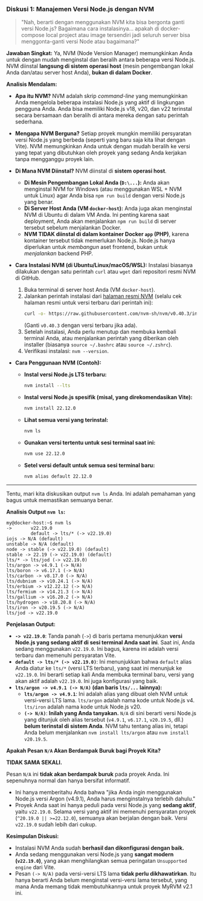 ### **Diskusi 1: Manajemen Versi Node.js dengan NVM**

> "Nah, berarti dengan menggunakan NVM kita bisa bergonta ganti versi Node.js? Bagaimana cara instalasinya... apakah di docker-compose local project atau image tersendiri jadi seluruh server bisa menggonta-ganti versi Node atau bagaimana?"

**Jawaban Singkat:** Ya, NVM (Node Version Manager) memungkinkan Anda untuk dengan mudah menginstal dan beralih antara beberapa versi Node.js. NVM diinstal **langsung di sistem operasi host** (mesin pengembangan lokal Anda dan/atau server host Anda), **bukan di dalam Docker**.

**Analisis Mendalam:**

- **Apa itu NVM?**
  NVM adalah skrip _command-line_ yang memungkinkan Anda mengelola beberapa instalasi Node.js yang aktif di lingkungan pengguna Anda. Anda bisa memiliki Node.js v18, v20, dan v22 terinstal secara bersamaan dan beralih di antara mereka dengan satu perintah sederhana.

- **Mengapa NVM Berguna?**
  Setiap proyek mungkin memiliki persyaratan versi Node.js yang berbeda (seperti yang baru saja kita lihat dengan Vite). NVM memungkinkan Anda untuk dengan mudah beralih ke versi yang tepat yang dibutuhkan oleh proyek yang sedang Anda kerjakan tanpa mengganggu proyek lain.

- **Di Mana NVM Diinstal?**
  NVM diinstal di **sistem operasi host**.

  - **Di Mesin Pengembangan Lokal Anda (`D:\...`):** Anda akan menginstal NVM for Windows (atau menggunakan WSL + NVM untuk Linux) agar Anda bisa `npm run build` dengan versi Node.js yang benar.
  - **Di Server Host Anda (VM `docker-host`):** Anda juga akan menginstal NVM di Ubuntu di dalam VM Anda. Ini penting karena saat deployment, Anda akan menjalankan `npm run build` di server tersebut sebelum menjalankan Docker.
  - **NVM TIDAK diinstal di dalam kontainer Docker `app` (PHP)**, karena kontainer tersebut tidak memerlukan Node.js. Node.js hanya diperlukan untuk _membangun_ aset frontend, bukan untuk _menjalankan_ backend PHP.

- **Cara Instalasi NVM (di Ubuntu/Linux/macOS/WSL):**
  Instalasi biasanya dilakukan dengan satu perintah `curl` atau `wget` dari repositori resmi NVM di GitHub.

  1.  Buka terminal di server host Anda (VM `docker-host`).
  2.  Jalankan perintah instalasi dari [halaman resmi NVM](https://github.com/nvm-sh/nvm#installing-and-updating) (selalu cek halaman resmi untuk versi terbaru dari perintah ini):
      ```bash
      curl -o- https://raw.githubusercontent.com/nvm-sh/nvm/v0.40.3/install.sh | bash
      ```
      (Ganti `v0.40.3` dengan versi terbaru jika ada).
  3.  Setelah instalasi, Anda perlu menutup dan membuka kembali terminal Anda, atau menjalankan perintah yang diberikan oleh installer (biasanya `source ~/.bashrc` atau `source ~/.zshrc`).
  4.  Verifikasi instalasi: `nvm --version`.

- **Cara Penggunaan NVM (Contoh):**
  - **Instal versi Node.js LTS terbaru:**
    ```bash
    nvm install --lts
    ```
  - **Instal versi Node.js spesifik (misal, yang direkomendasikan Vite):**
    ```bash
    nvm install 22.12.0
    ```
  - **Lihat semua versi yang terinstal:**
    ```bash
    nvm ls
    ```
  - **Gunakan versi tertentu untuk sesi terminal saat ini:**
    ```bash
    nvm use 22.12.0
    ```
  - **Setel versi default untuk semua sesi terminal baru:**
    ```bash
    nvm alias default 22.12.0
    ```

---

Tentu, mari kita diskusikan output `nvm ls` Anda. Ini adalah pemahaman yang bagus untuk memastikan semuanya benar.

**Analisis Output `nvm ls`:**

```
my@docker-host:~$ nvm ls
->       v22.19.0
         default -> lts/* (-> v22.19.0)
iojs -> N/A (default)
unstable -> N/A (default)
node -> stable (-> v22.19.0) (default)
stable -> 22.19 (-> v22.19.0) (default)
lts/* -> lts/jod (-> v22.19.0)
lts/argon -> v4.9.1 (-> N/A)
lts/boron -> v6.17.1 (-> N/A)
lts/carbon -> v8.17.0 (-> N/A)
lts/dubnium -> v10.24.1 (-> N/A)
lts/erbium -> v12.22.12 (-> N/A)
lts/fermium -> v14.21.3 (-> N/A)
lts/gallium -> v16.20.2 (-> N/A)
lts/hydrogen -> v18.20.8 (-> N/A)
lts/iron -> v20.19.5 (-> N/A)
lts/jod -> v22.19.0
```

**Penjelasan Output:**

- **`-> v22.19.0`**: Tanda panah (`->`) di baris pertama menunjukkan **versi Node.js yang sedang aktif di sesi terminal Anda saat ini**. Saat ini, Anda sedang menggunakan `v22.19.0`. Ini bagus, karena ini adalah versi terbaru dan memenuhi persyaratan Vite.
- **`default -> lts/* (-> v22.19.0)`**: Ini menunjukkan bahwa `default` alias Anda diatur ke `lts/*` (versi LTS terbaru), yang saat ini menunjuk ke `v22.19.0`. Ini berarti setiap kali Anda membuka terminal baru, versi yang akan aktif adalah `v22.19.0`. Ini juga konfigurasi yang baik.
- **`lts/argon -> v4.9.1 (-> N/A)` (dan baris `lts/...` lainnya):**
  - **`lts/argon -> v4.9.1`**: Ini adalah alias yang dibuat oleh NVM untuk versi-versi LTS lama. `lts/argon` adalah nama kode untuk Node.js v4. `lts/iron` adalah nama kode untuk Node.js v20.
  - **`(-> N/A)`**: **Inilah yang Anda tanyakan.** `N/A` di sini berarti versi Node.js yang ditunjuk oleh alias tersebut (`v4.9.1`, `v6.17.1`, `v20.19.5`, dll.) **belum terinstal di sistem Anda**. NVM tahu tentang alias ini, tetapi Anda belum menjalankan `nvm install lts/argon` atau `nvm install v20.19.5`.

**Apakah Pesan `N/A` Akan Berdampak Buruk bagi Proyek Kita?**

**TIDAK SAMA SEKALI.**

Pesan `N/A` ini **tidak akan berdampak buruk** pada proyek Anda. Ini sepenuhnya normal dan hanya bersifat informatif.

- Ini hanya memberitahu Anda bahwa "jika Anda ingin menggunakan Node.js versi Argon (v4.9.1), Anda harus menginstalnya terlebih dahulu."
- Proyek Anda saat ini hanya peduli pada versi Node.js yang **sedang aktif**, yaitu `v22.19.0`. Selama versi yang aktif ini memenuhi persyaratan proyek (`^20.19.0 || >=22.12.0`), semuanya akan berjalan dengan baik. Versi `v22.19.0` sudah lebih dari cukup.

**Kesimpulan Diskusi:**

- Instalasi NVM Anda sudah **berhasil dan dikonfigurasi dengan baik.**
- Anda sedang menggunakan versi Node.js yang **sangat modern (`v22.19.0`)**, yang akan menghilangkan semua peringatan `Unsupported engine` dari Vite.
- Pesan `(-> N/A)` pada versi-versi LTS lama **tidak perlu dikhawatirkan**. Itu hanya berarti Anda belum menginstal versi-versi lama tersebut, yang mana Anda memang tidak membutuhkannya untuk proyek MyRVM v2.1 ini.
